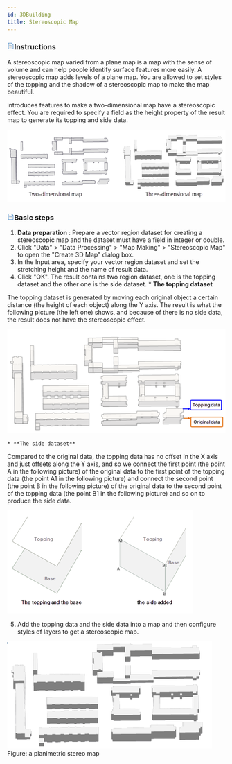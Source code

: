 ```yaml
---
id: 3DBuilding
title: Stereoscopic Map
---
```

### ![](../../img/read.gif)Instructions

A stereoscopic map varied from a plane map is a map with the sense of volume and can help people identify surface features more easily. A stereoscopic map adds levels of a plane map. You are allowed to set styles of the topping and the shadow of a stereoscopic map to make the map beautiful.

introduces features to make a two-dimensional map have a stereoscopic effect. You are required to specify a field as the height property of the result map to generate its topping and side data.

![](img-en/3DMap.png)  
  
### ![](../../img/read.gif)Basic steps

  1. **Data preparation** : Prepare a vector region dataset for creating a stereoscopic map and the dataset must have a field in integer or double.
  2. Click "Data" > "Data Processing" > "Map Making" > "Stereoscopic Map" to open the "Create 3D Map" dialog box.
  3. In the Input area, specify your vector region dataset and set the stretching height and the name of result data.
  4. Click "OK". The result contains two region dataset, one is the topping dataset and the other one is the side dataset. 
    * **The topping dataset**

The topping dataset is generated by moving each original object a certain distance (the height of each object) along the Y axis. The result is what the following picture (the left one) shows, and because of there is no side data, the result does not have the stereoscopic effect.

![](img-en/TopRegion.png)  
  
    * **The side dataset**

Compared to the original data, the topping data has no offset in the X axis and just offsets along the Y axis, and so we connect the first point (the point A in the following picture) of the original data to the first point of the topping data (the point A1 in the following picture) and connect the second point (the point B in the following picture) of the original data to the second point of the topping data (the point B1 in the following picture) and so on to produce the side data.

![](img-en/SurpaceRegion.png)  

  5. Add the topping data and the side data into a map and then configure styles of layers to get a stereoscopic map.

![](img-en/3DMapResult.png)  
Figure: a planimetric stereo map  